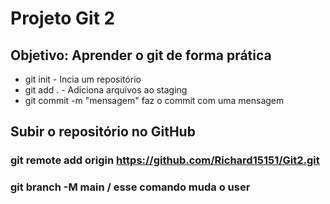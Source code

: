 # Projeto Git 2
## Objetivo: Aprender o git de forma prática
* git init - Incia um repositório
* git add . - Adiciona arquivos ao staging
* git commit -m "mensagem" faz o commit com uma mensagem
## Subir o repositório no GitHub
### git remote add origin https://github.com/Richard15151/Git2.git
### git branch -M main / esse comando muda o user
